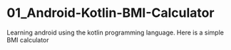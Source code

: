 # 01_Android-Kotlin-BMI-Calculator
Learning android using the kotlin programming language. Here is a simple BMI calculator
